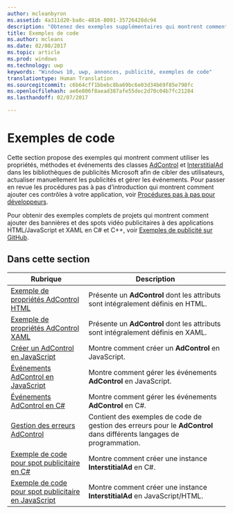 ```yaml
---
author: mcleanbyron
ms.assetid: 4a311d20-ba8c-4816-8091-35726428dc94
description: "Obtenez des exemples supplémentaires qui montrent comment utiliser les propriétés, méthodes et événements des classes AdControl et InterstitialAd dans les bibliothèques de publicités Microsoft."
title: Exemples de code
ms.author: mcleans
ms.date: 02/08/2017
ms.topic: article
ms.prod: windows
ms.technology: uwp
keywords: "Windows 10, uwp, annonces, publicité, exemples de code"
translationtype: Human Translation
ms.sourcegitcommit: c6b64cff1bbebc8ba69bc6e03d34b69f85e798fc
ms.openlocfilehash: ae6e806f8aead387afe55dec2d70c04b7fc21284
ms.lasthandoff: 02/07/2017

---
```


# <a name="code-samples"></a>Exemples de code




Cette section propose des exemples qui montrent comment utiliser les propriétés, méthodes et événements des classes [AdControl](https://msdn.microsoft.com/library/windows/apps/microsoft.advertising.winrt.ui.adcontrol.aspx) et [InterstitialAd](https://msdn.microsoft.com/library/windows/apps/microsoft.advertising.winrt.ui.interstitialad.aspx) dans les bibliothèques de publicités Microsoft afin de cibler des utilisateurs, actualiser manuellement les publicités et gérer les événements. Pour passer en revue les procédures pas à pas d’introduction qui montrent comment ajouter ces contrôles à votre application, voir [Procédures pas à pas pour développeurs](developer-walkthroughs.md).

Pour obtenir des exemples complets de projets qui montrent comment ajouter des bannières et des spots vidéo publicitaires à des applications HTML/JavaScript et XAML en C# et C++, voir [Exemples de publicité sur GitHub](http://aka.ms/githubads).

## <a name="in-this-section"></a>Dans cette section

|  Rubrique    | Description |               
|----------|-------|
| [Exemple de propriétés AdControl HTML](html-properties-example.md)     | Présente un **AdControl** dont les attributs sont intégralement définis en HTML.        |
| [Exemple de propriétés AdControl XAML](xaml-properties-example.md)     | Présente un **AdControl** dont les attributs sont intégralement définis en XAML.        |
| [Créer un AdControl en JavaScript](create-an-adcontrol-in-javascript.md)     | Montre comment créer un **AdControl** en JavaScript.        |
| [Événements AdControl en JavaScript](adcontrol-events-in-javascript.md)     | Montre comment gérer les événements **AdControl** en JavaScript.       |
| [Événements AdControl en C#](adcontrol-events-in-c.md)     | Montre comment gérer les événements **AdControl** en C#.       |
| [Gestion des erreurs AdControl](adcontrol-error-handling.md)     | Contient des exemples de code de gestion des erreurs pour le **AdControl** dans différents langages de programmation.        |
| [Exemple de code pour spot publicitaire en C#](interstitial-ad-sample-code-in-c.md)   | Montre comment créer une instance <strong>InterstitialAd</strong> en C#.        |
| [Exemple de code pour spot publicitaire en JavaScript](interstitial-ad-sample-code-in-javascript.md)       | Montre comment créer une instance <strong>InterstitialAd</strong> en JavaScript/HTML.        |



 

 

 

